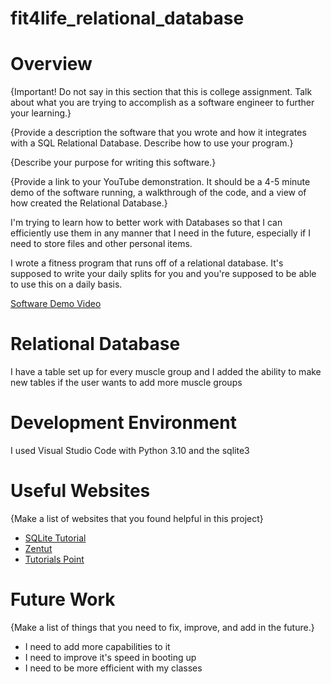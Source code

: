 # fit4life_relational_database
# Overview

{Important!  Do not say in this section that this is college assignment.  Talk about what you are trying to accomplish as a software engineer to further your learning.}

{Provide a description the software that you wrote and how it integrates with a SQL Relational Database. Describe how to use your program.}

{Describe your purpose for writing this software.}

{Provide a link to your YouTube demonstration.  It should be a 4-5 minute demo of the software running, a walkthrough of the code, and a view of how created the Relational Database.}

I'm trying to learn how to better work with Databases so that I can efficiently use them in any manner that I need in the future, especially if I need to store files and other personal items.

I wrote a fitness program that runs off of a relational database. It's supposed to write your daily splits for you and you're supposed to be able to use this on a daily basis. 

[Software Demo Video](https://youtu.be/zAkxtQMuuKU)

# Relational Database

I have a table set up for every muscle group and I added the ability to make new tables if the user wants to add more muscle groups

# Development Environment

I used Visual Studio Code with Python 3.10 and the sqlite3

# Useful Websites

{Make a list of websites that you found helpful in this project}
* [SQLite Tutorial](https://www.sqlitetutorial.net)
* [Zentut](https://www.zentut.com/)
* [Tutorials Point](https://www.tutorialspoint.com/python_data_access/python_sqlite_create_table.htm)


# Future Work

{Make a list of things that you need to fix, improve, and add in the future.}
* I need to add more capabilities to it
* I need to improve it's speed in booting up
* I need to be more efficient with my classes